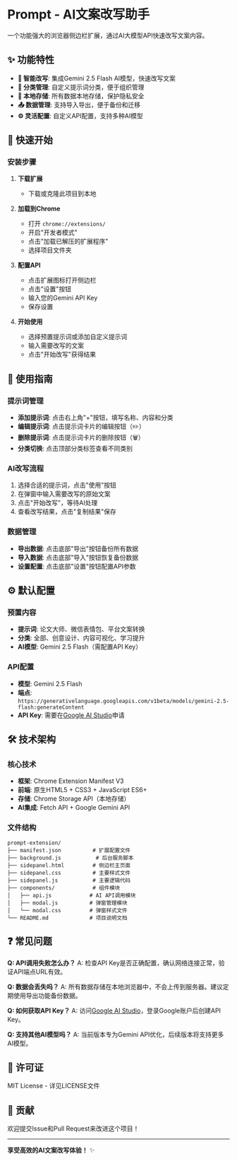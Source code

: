# Prompt - AI文案改写助手

一个功能强大的浏览器侧边栏扩展，通过AI大模型API快速改写文案内容。

## ✨ 功能特性

- **🎯 智能改写**: 集成Gemini 2.5 Flash AI模型，快速改写文案
- **📁 分类管理**: 自定义提示词分类，便于组织管理
- **💾 本地存储**: 所有数据本地存储，保护隐私安全
- **📤 数据管理**: 支持导入导出，便于备份和迁移
- **⚙️ 灵活配置**: 自定义API配置，支持多种AI模型

## 🚀 快速开始

### 安装步骤

1. **下载扩展**
   - 下载或克隆此项目到本地

2. **加载到Chrome**
   - 打开 `chrome://extensions/`
   - 开启"开发者模式"
   - 点击"加载已解压的扩展程序"
   - 选择项目文件夹

3. **配置API**
   - 点击扩展图标打开侧边栏
   - 点击"设置"按钮
   - 输入您的Gemini API Key
   - 保存设置

4. **开始使用**
   - 选择预置提示词或添加自定义提示词
   - 输入需要改写的文案
   - 点击"开始改写"获得结果

## 📖 使用指南

### 提示词管理
- **添加提示词**: 点击右上角"+"按钮，填写名称、内容和分类
- **编辑提示词**: 点击提示词卡片的编辑按钮（✏️）
- **删除提示词**: 点击提示词卡片的删除按钮（🗑️）
- **分类切换**: 点击顶部分类标签查看不同类别

### AI改写流程
1. 选择合适的提示词，点击"使用"按钮
2. 在弹窗中输入需要改写的原始文案
3. 点击"开始改写"，等待AI处理
4. 查看改写结果，点击"复制结果"保存

### 数据管理
- **导出数据**: 点击底部"导出"按钮备份所有数据
- **导入数据**: 点击底部"导入"按钮恢复备份数据
- **设置配置**: 点击底部"设置"按钮配置API参数

## ⚙️ 默认配置

### 预置内容
- **提示词**: 论文大师、微信表情包、平台文案转换
- **分类**: 全部、创意设计、内容可视化、学习提升
- **AI模型**: Gemini 2.5 Flash（需配置API Key）

### API配置
- **模型**: Gemini 2.5 Flash
- **端点**: `https://generativelanguage.googleapis.com/v1beta/models/gemini-2.5-flash:generateContent`
- **API Key**: 需要在[Google AI Studio](https://makersuite.google.com/app/apikey)申请

## 🛠️ 技术架构

### 核心技术
- **框架**: Chrome Extension Manifest V3
- **前端**: 原生HTML5 + CSS3 + JavaScript ES6+
- **存储**: Chrome Storage API（本地存储）
- **AI集成**: Fetch API + Google Gemini API

### 文件结构
```
prompt-extension/
├── manifest.json          # 扩展配置文件
├── background.js           # 后台服务脚本
├── sidepanel.html         # 侧边栏主页面
├── sidepanel.css          # 主要样式文件
├── sidepanel.js           # 主要逻辑代码
├── components/            # 组件模块
│   ├── api.js            # AI API调用模块
│   ├── modal.js          # 弹窗管理模块
│   └── modal.css         # 弹窗样式文件
└── README.md             # 项目说明文档
```

## ❓ 常见问题

**Q: API调用失败怎么办？**
A: 检查API Key是否正确配置，确认网络连接正常，验证API端点URL有效。

**Q: 数据会丢失吗？**
A: 所有数据存储在本地浏览器中，不会上传到服务器。建议定期使用导出功能备份数据。

**Q: 如何获取API Key？**
A: 访问[Google AI Studio](https://makersuite.google.com/app/apikey)，登录Google账户后创建API Key。

**Q: 支持其他AI模型吗？**
A: 当前版本专为Gemini API优化，后续版本将支持更多AI模型。

## 📄 许可证

MIT License - 详见LICENSE文件

## 🤝 贡献

欢迎提交Issue和Pull Request来改进这个项目！

---

**享受高效的AI文案改写体验！** ✨
